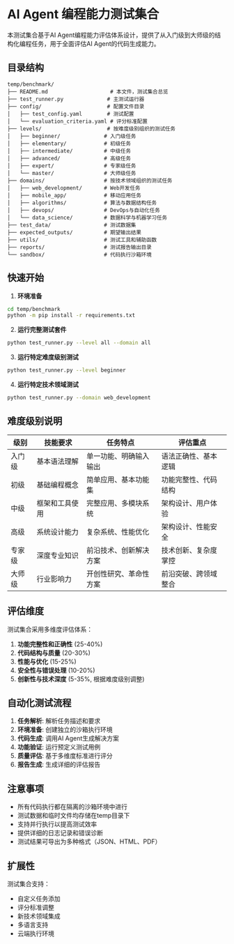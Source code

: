 # AI Agent 编程能力测试集合

本测试集合基于AI Agent编程能力评估体系设计，提供了从入门级到大师级的结构化编程任务，用于全面评估AI Agent的代码生成能力。

## 目录结构

```
temp/benchmark/
├── README.md                    # 本文件，测试集合总览
├── test_runner.py              # 主测试运行器
├── config/                     # 配置文件目录
│   ├── test_config.yaml        # 测试配置
│   └── evaluation_criteria.yaml # 评分标准配置
├── levels/                     # 按难度级别组织的测试任务
│   ├── beginner/              # 入门级任务
│   ├── elementary/            # 初级任务
│   ├── intermediate/          # 中级任务
│   ├── advanced/              # 高级任务
│   ├── expert/                # 专家级任务
│   └── master/                # 大师级任务
├── domains/                   # 按技术领域组织的测试任务
│   ├── web_development/       # Web开发任务
│   ├── mobile_app/            # 移动应用任务
│   ├── algorithms/            # 算法与数据结构任务
│   ├── devops/                # DevOps与自动化任务
│   └── data_science/          # 数据科学与机器学习任务
├── test_data/                 # 测试数据集
├── expected_outputs/          # 期望输出结果
├── utils/                     # 测试工具和辅助函数
├── reports/                   # 测试报告输出目录
└── sandbox/                   # 代码执行沙箱环境
```

## 快速开始

1. **环境准备**
```bash
cd temp/benchmark
python -m pip install -r requirements.txt
```

2. **运行完整测试套件**
```bash
python test_runner.py --level all --domain all
```

3. **运行特定难度级别测试**
```bash
python test_runner.py --level beginner
```

4. **运行特定技术领域测试**
```bash
python test_runner.py --domain web_development
```

## 难度级别说明

| 级别 | 技能要求 | 任务特点 | 评估重点 |
|------|----------|----------|----------|
| 入门级 | 基本语法理解 | 单一功能、明确输入输出 | 语法正确性、基本逻辑 |
| 初级 | 基础编程概念 | 简单应用、基本功能集 | 功能完整性、代码结构 |
| 中级 | 框架和工具使用 | 完整应用、多模块系统 | 架构设计、用户体验 |
| 高级 | 系统设计能力 | 复杂系统、性能优化 | 架构设计、性能安全 |
| 专家级 | 深度专业知识 | 前沿技术、创新解决方案 | 技术创新、复杂度掌控 |
| 大师级 | 行业影响力 | 开创性研究、革命性方案 | 前沿突破、跨领域整合 |

## 评估维度

测试集合采用多维度评估体系：

1. **功能完整性和正确性** (25-40%)
2. **代码结构与质量** (20-30%)
3. **性能与优化** (15-25%)
4. **安全性与错误处理** (10-20%)
5. **创新性与技术深度** (5-35%, 根据难度级别调整)

## 自动化测试流程

1. **任务解析**: 解析任务描述和要求
2. **环境准备**: 创建独立的沙箱执行环境
3. **代码生成**: 调用AI Agent生成解决方案
4. **功能验证**: 运行预定义测试用例
5. **质量评估**: 基于多维度标准进行评分
6. **报告生成**: 生成详细的评估报告

## 注意事项

- 所有代码执行都在隔离的沙箱环境中进行
- 测试数据和临时文件均存储在temp目录下
- 支持并行执行以提高测试效率
- 提供详细的日志记录和错误诊断
- 测试结果可导出为多种格式（JSON、HTML、PDF）

## 扩展性

测试集合支持：
- 自定义任务添加
- 评分标准调整
- 新技术领域集成
- 多语言支持
- 云端执行环境 